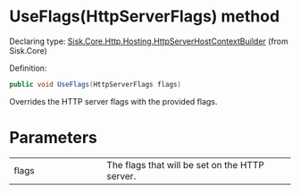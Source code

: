 <!--

Copyrights 2023 Sisk Framework - CypherPotato
Published under MIT license

!!! DO NOT EDIT THIS FILE !!!
This file was generated by a tool in the Sisk package. To edit the information in this documentation,
edit the XML documentation present in the Sisk source code.

-->


# UseFlags(HttpServerFlags) method

Declaring type: [Sisk.Core.Http.Hosting.HttpServerHostContextBuilder](/spec/Sisk.Core.Http.Hosting.HttpServerHostContextBuilder.md) (from Sisk.Core)


Definition:

```cs
public void UseFlags(HttpServerFlags flags)
```

Overrides the HTTP server flags with the provided flags.


# Parameters

<table>
    <tbody>
<tr>
    <td width="33%">flags</td>
    <td>The flags that will be set on the HTTP server.</td>
</tr>
    </tbody>
</table>
